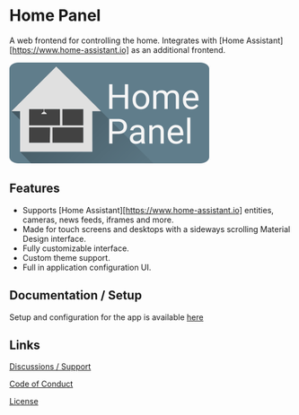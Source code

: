 # Home Panel

A web frontend for controlling the home. Integrates with [Home Assistant][https://www.home-assistant.io] as an additional frontend.

![banner](public/banner.png)

## Features

- Supports [Home Assistant][https://www.home-assistant.io] entities, cameras, news feeds, iframes and more.
- Made for touch screens and desktops with a sideways scrolling Material Design interface.
- Fully customizable interface.
- Custom theme support.
- Full in application configuration UI.

## Documentation / Setup

Setup and configuration for the app is available [here](https://home-panel.timmo.dev/docs/setup)

## Links

[Discussions / Support](https://github.com/timmo001/home-panel/discussions)

[Code of Conduct](.github/CODE_OF_CONDUCT.md)

[License](LICENSE)
